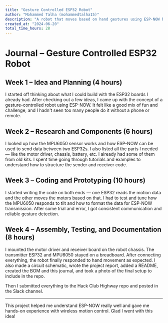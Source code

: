 ```yaml
---
title: "Gesture Controlled ESP32 Robot"
author: "Mohammed Talha (mohammedtalha15)"
description: "A robot that moves based on hand gestures using ESP-NOW between two ESP32 boards."
created_at: "2024-06-20"
total_time_hours: 28
---
```


# Journal – Gesture Controlled ESP32 Robot

## Week 1 – Idea and Planning (4 hours)

I started off thinking about what I could build with the ESP32 boards I already had. After checking out a few ideas, I came up with the concept of a gesture-controlled robot using ESP-NOW. It felt like a good mix of fun and challenge, and I hadn't seen too many people do it without a phone or remote.

## Week 2 – Research and Components (6 hours)

I looked up how the MPU6050 sensor works and how ESP-NOW can be used to send data between two ESP32s. I also listed all the parts I needed — like the motor driver, chassis, battery, etc. I already had some of them from old kits. I spent time going through tutorials and examples to understand how to structure the sender and receiver code.

## Week 3 – Coding and Prototyping (10 hours)

I started writing the code on both ends — one ESP32 reads the motion data and the other moves the motors based on that. I had to test and tune how the MPU6050 responds to tilt and how to format the data for ESP-NOW transmission. After some trial and error, I got consistent communication and reliable gesture detection.

## Week 4 – Assembly, Testing, and Documentation (8 hours)

I mounted the motor driver and receiver board on the robot chassis. The transmitter ESP32 and MPU6050 stayed on a breadboard. After connecting everything, the robot finally responded to hand movement as expected. I also made a circuit schematic, wrote the project report, added a README, created the BOM and this journal, and took a photo of the final setup to include in the repo.

Then I submitted everything to the Hack Club Highway repo and posted in the Slack channel.

---

This project helped me understand ESP-NOW really well and gave me hands-on experience with wireless motion control. Glad I went with this idea!
